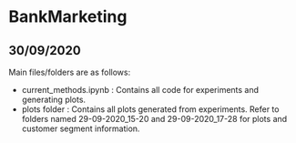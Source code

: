# BankMarketing

30/09/2020
----------
Main files/folders are as follows:
  - current_methods.ipynb : Contains all code for experiments and generating plots.
  - plots folder : Contains all plots generated from experiments. Refer to folders named 29-09-2020_15-20 and 29-09-2020_17-28 for plots and customer segment information.
